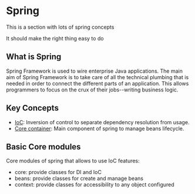 # Spring

This is a section with lots of spring concepts

It should make the right thing easy to do

## What is Spring

Spring Framework is used to wire enterprise Java applications. The main aim of Spring
Framework is to take care of all the technical plumbing that is needed in order to connect
the different parts of an application. This allows programmers to focus on the crux of their
jobs--writing business logic.

## Key Concepts

- [IoC](./IoC.md): Inversion of control to separate dependency resolution from usage.
- [Core container](./CORE_CONTAINER.md): Main component of spring to manage beans lifecycle.

## Basic Core modules

Core modules of spring that allows to use IoC features:
- core: provide classes for DI and IoC
- beans: provide classes for create and manage beans
- context: provide classes for accessibility to any object configured
